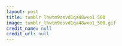 ```yaml
---
layout: post
title: tumblr lhwtm9osvd1qa48wxo1 500
image: tumblr_lhwtm9osvd1qa48wxo1_500.gif
credit_name: null 
credit_url: null
---
```


